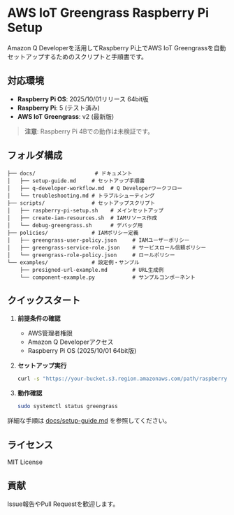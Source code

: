 # AWS IoT Greengrass Raspberry Pi Setup

Amazon Q Developerを活用してRaspberry Pi上でAWS IoT Greengrassを自動セットアップするためのスクリプトと手順書です。

## 対応環境

- **Raspberry Pi OS**: 2025/10/01リリース 64bit版
- **Raspberry Pi**: 5 (テスト済み)
- **AWS IoT Greengrass**: v2 (最新版)

> **注意**: Raspberry Pi 4Bでの動作は未検証です。

## フォルダ構成

```
├── docs/                   # ドキュメント
│   ├── setup-guide.md     # セットアップ手順書
│   ├── q-developer-workflow.md  # Q Developerワークフロー
│   └── troubleshooting.md # トラブルシューティング
├── scripts/               # セットアップスクリプト
│   ├── raspberry-pi-setup.sh    # メインセットアップ
│   ├── create-iam-resources.sh  # IAMリソース作成
│   └── debug-greengrass.sh      # デバッグ用
├── policies/              # IAMポリシー定義
│   ├── greengrass-user-policy.json     # IAMユーザーポリシー
│   ├── greengrass-service-role.json    # サービスロール信頼ポリシー
│   └── greengrass-role-policy.json     # ロールポリシー
└── examples/              # 設定例・サンプル
    ├── presigned-url-example.md        # URL生成例
    └── component-example.py            # サンプルコンポーネント
```

## クイックスタート

1. **前提条件の確認**
   - AWS管理者権限
   - Amazon Q Developerアクセス
   - Raspberry Pi OS (2025/10/01 64bit版)

2. **セットアップ実行**
   ```bash
   curl -s "https://your-bucket.s3.region.amazonaws.com/path/raspberry-pi-setup.sh" | bash
   ```

3. **動作確認**
   ```bash
   sudo systemctl status greengrass
   ```

詳細な手順は [docs/setup-guide.md](docs/setup-guide.md) を参照してください。

## ライセンス

MIT License

## 貢献

Issue報告やPull Requestを歓迎します。